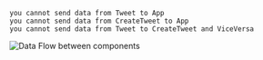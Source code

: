 ```
you cannot send data from Tweet to App
you cannot send data from CreateTweet to App
you cannot send data from Tweet to CreateTweet and ViceVersa
```

![Data Flow between components](/01_resources/01_images/data_flow.png)

